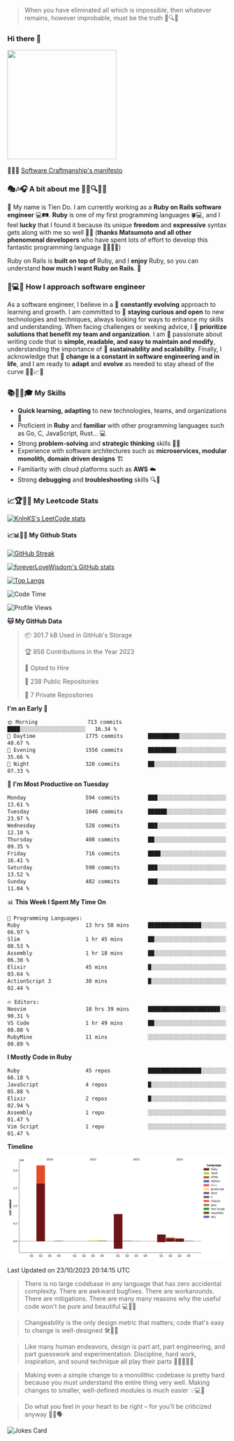 > When you have eliminated all which is impossible, then whatever remains, however improbable, must be the truth 🤔🔍💡
### Hi there 👋

<!--
**foreverLoveWisdom/foreverLoveWisdom** is a ✨ _special_ ✨ repository because its `README.md` (this file) appears on your GitHub profile.

Here are some ideas to get you started:

- 🔭 I’m currently working on ...
- 🌱 I’m currently learning ...
- 👯 I’m looking to collaborate on ...
- 🤔 I’m looking for help with ...
- 💬 Ask me about ...
- 📫 How to reach me: ...
- 😄 Pronouns: ...
- ⚡ Fun fact: ...
-->

<img src="https://codecondo.com/wp-content/uploads/2017/09/railslogo.png" width="250" height="250">

 📜🔨🌟 [Software Craftmanship's manifesto](http://manifesto.softwarecraftsmanship.org/)

### 🎭🎶🎧 A bit about me 🕵️‍♀️🔍🕵️‍♂️
👋 My name is Tien Do. I am currently working as a **Ruby on Rails software engineer** 💻🛤️. **Ruby** is one of my first programming languages 🍀💻, and I feel **lucky** that I found it because its unique **freedom** and **expressive** syntax gets along with me so well 🤗💬 (**thanks Matsumoto and all other phenomenal developers** who have spent lots of effort to develop this fantastic programming language 🙏👨‍💻🌟)

Ruby on Rails is **built on top of** Ruby, and I **enjoy** Ruby, so you can understand **how much I want Ruby on Rails**. 🤩

### 🤔💻🔨 How I approach software engineer
As a software engineer, I believe in a 🔄 **constantly evolving** approach to learning and growth. I am committed to 🤔 **staying curious and open** to new technologies and techniques, always looking for ways to enhance my skills and understanding. When facing challenges or seeking advice, I 👥  **prioritize solutions that benefit my team and organization**. I am 🎉 passionate about writing code that is **simple, readable, and easy to maintain and modify**, understanding the importance of 🌱 **sustainability and scalability**. Finally, I acknowledge that 🌊 **change is a constant in software engineering and in life**, and I am ready to **adapt** and **evolve** as needed to stay ahead of the curve 🏃‍♂️📈🔄

### 📚🧑‍💻🎓 My Skills
- **Quick learning, adapting** to new technologies, teams, and organizations 🚀
- Proficient in **Ruby** and **familiar** with other programming languages such as Go, C, JavaScript, Rust... 💻
- Strong **problem-solving** and **strategic thinking** skills 🤔💡
- Experience with software architectures such as **microservices, modular monolith, domain driven designs** 🏗️
- Familiarity with cloud platforms such as **AWS** ☁️ 
- Strong **debugging** and **troubleshooting** skills 🔍🐞


### 📈🏆🧑‍💻 My Leetcode Stats
[![KnlnKS's LeetCode stats](https://leetcode-stats-six.vercel.app/?username=foreverLoveWisdom&theme=dark)](https://github.com/KnlnKS/leetcode-stats)

#### 📈📊👨‍💻  My Github Stats

[![GitHub Streak](https://github-readme-streak-stats.herokuapp.com/?user=foreverLoveWisdom&theme=dracula)](https://git.io/streak-stats)
&nbsp;
&nbsp;

[![foreverLoveWisdom's GitHub stats](https://github-readme-stats.vercel.app/api?username=foreverLoveWisdom&show_icons=true&theme=react&count_private=true)](https://github.com/anuraghazra/github-readme-stats)

[![Top Langs](https://github-readme-stats.vercel.app/api/top-langs/?username=foreverLoveWisdom&show_icons=true&theme=vue-dark)](https://github.com/anuraghazra/github-readme-stats)

<!--START_SECTION:waka-->
![Code Time](http://img.shields.io/badge/Code%20Time-2%2C425%20hrs%2022%20mins-blue)

![Profile Views](http://img.shields.io/badge/Profile%20Views-0-blue)

**🐱 My GitHub Data** 

> 📦 301.7 kB Used in GitHub's Storage 
 > 
> 🏆 858 Contributions in the Year 2023
 > 
> 💼 Opted to Hire
 > 
> 📜 238 Public Repositories 
 > 
> 🔑 7 Private Repositories 
 > 
**I'm an Early 🐤** 

```text
🌞 Morning                713 commits         ████░░░░░░░░░░░░░░░░░░░░░   16.34 % 
🌆 Daytime                1775 commits        ██████████░░░░░░░░░░░░░░░   40.67 % 
🌃 Evening                1556 commits        █████████░░░░░░░░░░░░░░░░   35.66 % 
🌙 Night                  320 commits         ██░░░░░░░░░░░░░░░░░░░░░░░   07.33 % 
```
📅 **I'm Most Productive on Tuesday** 

```text
Monday                   594 commits         ███░░░░░░░░░░░░░░░░░░░░░░   13.61 % 
Tuesday                  1046 commits        ██████░░░░░░░░░░░░░░░░░░░   23.97 % 
Wednesday                528 commits         ███░░░░░░░░░░░░░░░░░░░░░░   12.10 % 
Thursday                 408 commits         ██░░░░░░░░░░░░░░░░░░░░░░░   09.35 % 
Friday                   716 commits         ████░░░░░░░░░░░░░░░░░░░░░   16.41 % 
Saturday                 590 commits         ███░░░░░░░░░░░░░░░░░░░░░░   13.52 % 
Sunday                   482 commits         ███░░░░░░░░░░░░░░░░░░░░░░   11.04 % 
```


📊 **This Week I Spent My Time On** 

```text
💬 Programming Languages: 
Ruby                     13 hrs 50 mins      █████████████████░░░░░░░░   66.97 % 
Slim                     1 hr 45 mins        ██░░░░░░░░░░░░░░░░░░░░░░░   08.53 % 
Assembly                 1 hr 18 mins        ██░░░░░░░░░░░░░░░░░░░░░░░   06.30 % 
Elixir                   45 mins             █░░░░░░░░░░░░░░░░░░░░░░░░   03.64 % 
ActionScript 3           30 mins             █░░░░░░░░░░░░░░░░░░░░░░░░   02.44 % 

🔥 Editors: 
Neovim                   18 hrs 39 mins      ███████████████████████░░   90.31 % 
VS Code                  1 hr 49 mins        ██░░░░░░░░░░░░░░░░░░░░░░░   08.80 % 
RubyMine                 11 mins             ░░░░░░░░░░░░░░░░░░░░░░░░░   00.89 % 
```

**I Mostly Code in Ruby** 

```text
Ruby                     45 repos            █████████████████░░░░░░░░   66.18 % 
JavaScript               4 repos             █░░░░░░░░░░░░░░░░░░░░░░░░   05.88 % 
Elixir                   2 repos             █░░░░░░░░░░░░░░░░░░░░░░░░   02.94 % 
Assembly                 1 repo              ░░░░░░░░░░░░░░░░░░░░░░░░░   01.47 % 
Vim Script               1 repo              ░░░░░░░░░░░░░░░░░░░░░░░░░   01.47 % 
```



**Timeline**

![Lines of Code chart](https://raw.githubusercontent.com/foreverLoveWisdom/foreverLoveWisdom/main/assets/bar_graph.png)


 Last Updated on 23/10/2023 20:14:15 UTC
<!--END_SECTION:waka-->


> There is no large codebase in any language that has zero accidental complexity. There are awkward bugfixes. There are workarounds. There are mitigations.
> There are many many reasons why the useful code won't be pure and beautiful 💻🐞🤔

> Changeability is the only design metric that matters; code that's easy to change is well-designed 🛠️🔄🎨

> Like many human endeavors, design is part art, part engineering, and part guesswork and experimentation. Discipline, hard work, inspiration, and sound technique all play their parts 🎨🧑‍💻🔬🧪

> Mak­ing even a sim­ple change to a mono­lith­ic code­base is pret­ty hard because you must under­stand the entire thing very well. Mak­ing changes to small­er, well-defined mod­ules is much easier 💡💻🤔
 
 > Do what you feel in your heart to be right – for you’ll be criticized anyway 💖🙏🗣️ 
 
![Jokes Card](https://readme-jokes.vercel.app/api)
